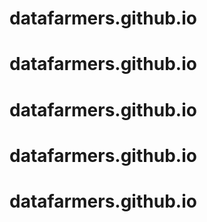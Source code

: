 # datafarmers.github.io
# datafarmers.github.io
# datafarmers.github.io
# datafarmers.github.io
# datafarmers.github.io
